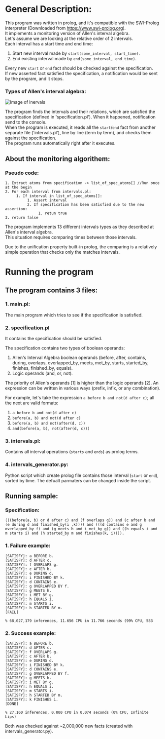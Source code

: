 # General Description:
This program was written in prolog, and it's compatible with the SWI-Prolog interpreter (Downloaded from https://www.swi-prolog.org). \
It implements a monitoring version of Allen's interval algebra. \
Let's assume we are looking at the relative order of 2 intervals. \
Each interval has a start time and end time:
1. Start new interval made by `start(some_interval, start_time)`.
2. End existing interval made by `end(some_interval, end_time)`.

Every new `start` or `end` fact should be checked against the specification. \
If new asserted fact satisfied the specification, a notification would be sent by the program, and it stops.

### Types of Allen's interval algebra:
![Image of Inervals](https://www.researchgate.net/profile/Ioannis_Tsamardinos/publication/230561978/figure/fig2/AS:646067146223617@1531045819115/1-The-13-relations-between-intervals-in-Allens-algebra-Interval-A-is-always-either-at.png)


The program finds the intervals and their relations, which are satisfied the specification (defined in 'specification.pl'). When it happened, notification send to the console. \
When the program is executed, it reads all the `start`/`end` fact from another separate file ('intervals.pl'), line by line (term by term), and checks them against the specification. \
The program runs automatically right after it executes.

## About the monitoring algorithem:
### Pseudo code:
````
1. Extract atoms from specification -> list_of_spec_atoms[] //Run once at the begin
2. For each interval from intervals.pl:
     1. If interval in list_of_spec_atoms[]:
          1. Assert interval
          2. If specification has been satisfied due to the new assertion:
               1. retun true
3. return false
````

The program implements 13 different intervals types as they described at Allen's interval algebra. \
This situation requires comparing times between those intervals.

Due to the unification property built-in prolog, the comparing is a relatively simple operation that checks only the matches intervals. 

# Running the program
## The program contains 3 files:
### 1. main.pl:
The main program which tries to see if the specification is satisfied.
### 2. specification.pl
It contains the specification should be satisfied. 

The specification contains two types of boolean operands: 
   1. Allen's Interval Algebra boolean operands (before, after, contains, during, overlaps, overlapped_by, meets, met_by, starts, started_by, finishes, finished_by, equals).  
   2. Logic operands (and, or, not).
   
   The priority of Allen's operands [1] is higher than the logic operands [2].
   An expression can be written in various ways (prefix, infix, or any combination).
   
   For example, let's take the expression `a before b and not(d after c)`; all the next are valid formats:
   1. `a before b and not(d after c)`
   2. `before(a, b) and not(d after c)`
   3. `before(a, b) and not(after(d, c))`
   4. `and(before(a, b), not(after(d, c)))`
### 3. intervals.pl:
Contains all interval operations (`starts` and `ends`) as prolog terms.
### 4. intervals_generator.py:
Python script which create prolog file contains those interval (`start` or `end`), sorted by time. The defualt parmaters can be changed inside the script.

## Running sample:
### Specification:
```
(((before(a, b) or d after c) and (f overlaps g)) and (c after b and (e during d and finished_by(i ,k)))) and (((d contains e and g overlapped_by f) and (g meets h and i met_by g)) and ((h equals i and m starts i) and (h started_by m and finishes(k, i)))).
 ```
### 1. Failure example:
```
[SATISFY]: a BEFORE b.
[SATISFY]: d AFTER c.
[SATISFY]: f OVERLAPS g.
[SATISFY]: c AFTER b.
[SATISFY]: e DURING d.
[SATISFY]: i FINISHED BY k.
[SATISFY]: d CONTAINS e.
[SATISFY]: g OVERLAPPED BY f.
[SATISFY]: g MEETS h.
[SATISFY]: i MET BY g.
[SATISFY]: h EQUALS i.
[SATISFY]: m STARTS i.
[SATISFY]: h STARTED BY m.
[FAIL]

% 68,027,179 inferences, 11.656 CPU in 11.766 seconds (99% CPU, 583
```
### 2. Success example:
```
[SATISFY]: a BEFORE b.
[SATISFY]: d AFTER c.
[SATISFY]: f OVERLAPS g.
[SATISFY]: c AFTER b.
[SATISFY]: e DURING d.
[SATISFY]: i FINISHED BY k.
[SATISFY]: d CONTAINS e.
[SATISFY]: g OVERLAPPED BY f.
[SATISFY]: g MEETS h.
[SATISFY]: i MET BY g.
[SATISFY]: h EQUALS i.
[SATISFY]: m STARTS i.
[SATISFY]: h STARTED BY m.
[SATISFY]: k FINISHES i.
[DONE]

% 27,160 inferences, 0.000 CPU in 0.074 seconds (0% CPU, Infinite Lips)
```

Both was checked against ~2,000,000 new facts (created with intervals_generator.py).
